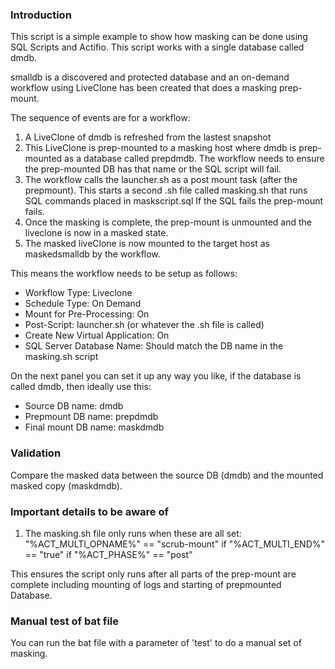 ### Introduction

This script is a simple example to show how masking can be done using SQL Scripts and Actifio.
This script works with a single database called dmdb.   

smalldb is a discovered and protected database and an on-demand workflow using LiveClone has been created that does a masking prep-mount.

The sequence of events are for a workflow:

1)  A LiveClone of dmdb is refreshed from the lastest snapshot
2)  This LiveClone is prep-mounted to a masking host where dmdb is prep-mounted as a database called prepdmdb.
The workflow needs to ensure the prep-mounted DB has that name or the SQL script will fail.
3)  The workflow calls the launcher.sh as a post mount task (after the prepmount). This starts a second .sh file called masking.sh that runs SQL commands placed in maskscript.sql
If the SQL fails the prep-mount fails.
4)  Once the masking is complete, the prep-mount is unmounted and the liveclone is now in a masked state.
5)  The masked liveClone is now mounted to the target host as maskedsmalldb by the workflow.

This means the workflow needs to be setup as follows:

* Workflow Type:  Liveclone
* Schedule Type:  On Demand
* Mount for Pre-Processing:  On
* Post-Script:  launcher.sh   (or whatever the .sh file is called)
* Create New Virtual Application:  On
* SQL Server Database Name:  Should match the DB name in the masking.sh script  

On the next panel you can set it up any way you like,  if the database is called dmdb, then ideally use this:

* Source DB name:      dmdb
* Prepmount DB name:   prepdmdb 
* Final mount DB name: maskdmdb

### Validation

Compare the masked data between the source DB (dmdb) and the mounted masked copy (maskdmdb).

### Important details to be aware of

1)  The masking.sh file only runs when these are all set:   "%ACT_MULTI_OPNAME%" == "scrub-mount" if "%ACT_MULTI_END%" == "true" if "%ACT_PHASE%" == "post" 

This ensures the script only runs after all parts of the prep-mount are complete including mounting of logs and starting of prepmounted Database.

### Manual test of bat file

You can run the bat file with a parameter of 'test' to do a manual set of masking.
